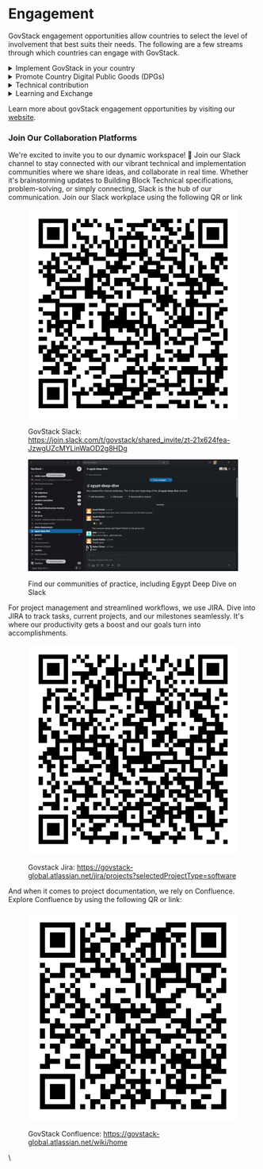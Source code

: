 # Engagement

GovStack engagement opportunities allow countries to select the level of involvement that best suits their needs. The following are a few streams through which countries can engage with GovStack.

<details>

<summary>Implement GovStack in your country</summary>

Become a key partner for regional piloting and incorporating GovStack into country-level digitalization strategies

**Opportunities to get involved:**

* Prioritise sectors to introduce digital services.
* &#x20;Identify and rank services/use cases to be digitised.
* Design and develop citizen centric, seamless digital government services.
* Deploy and test digital government services on GovStack sandbox.
* Migrate the digital governent services on country infrastructure.
* Develop Capacity on GovStack & Whole-of-Government approach to digitise government services at scale.
* Develop digital strategies, strengthen institutional capacity based on BB approach together with digital readiness studies.
* Participate in knowledge-exchange to strengthen the global GovStack community by joining Forums and high-level panels representing the GovStack initiative.

To learn more about how to become a Reference Implementation Country please follow the [link](https://www.govstack.global/join-the-community/#reference-implementation-country).

<img src="../../.gitbook/assets/Screenshot 2022-09-19 220850.png" alt="" data-size="original">

</details>

<details>

<summary>Promote Country Digital Public Goods (DPGs)</summary>

Become a Champion Country by sharing Country DPGs & Expertise to other Countries:

* Identify potential DPGs that are likely to also comply with building blocks specifications
* Identify existing DPGs that can be used to inform specifications of building blocks – where these specifications are not yet in place/still evolving
* Create alignment and coordination for how to accelerate the discovery of these DPG Building Blocks eg. via a digital marketplace\


**Opportunities to get involved:**

* Participate in bi-monthly discussion rounds to exchange on DPGs as well as definitions for building blocks and Digital Public Infrastructure (DPI)
* Share best practices with and learn from other experts
* Contribute to the publication of GovStack relevant definitions (e.g. building blocks, DPI)

To learn more about becoming a Champion Country please follow the [link](https://www.govstack.global/join-the-community/#communities-of-practice).

<img src="../../.gitbook/assets/Screenshot 2022-09-22 101729.png" alt="" data-size="original">

</details>

<details>

<summary>Technical contribution</summary>

Participate in the co-design and review of Building Block technical specifications in GovStack working groups.

Find specifications for GovStack Building Blocks linked [here](https://app.gitbook.com/s/undefined/).

<img src="../../.gitbook/assets/Screenshot 2022-09-19 221657.png" alt="" data-size="original">

</details>

<details>

<summary>Learning and Exchange</summary>

Share best practices in our GovStack communities of practice and exchange formats:

* GovStack CIO Digital Leaders Forum
* GovStack Demo Days
* GovStack Learning Management System (LMS)

<img src="../../.gitbook/assets/Screenshot 2022-09-19 221727.png" alt="" data-size="original">

</details>

Learn more about govStack engagement opportunities by visiting our [website](https://www.govstack.global/join-the-community/).

### **Join Our Collaboration Platforms**

We're excited to invite you to our dynamic workspace! 🌟 Join our Slack channel to stay connected with our vibrant technical and implementation communities where we share ideas, and collaborate in real time. Whether it's brainstorming updates to Building Block Technical specifications, problem-solving, or simply connecting, Slack is the hub of our communication. Join our Slack workplace using the following QR or link



<figure><img src="../../.gitbook/assets/adobe-express-qr-code (2).png" alt=""><figcaption><p>GovStack Slack: <a href="https://join.slack.com/t/govstack/shared_invite/zt-21x624fea-JzwgUZcMYLinWaOD2g8HDg">https://join.slack.com/t/govstack/shared_invite/zt-21x624fea-JzwgUZcMYLinWaOD2g8HDg</a></p></figcaption></figure>



<figure><img src="../../.gitbook/assets/Screenshot 2023-08-24 133155.png" alt=""><figcaption><p>Find our communities of practice, including Egypt Deep Dive on Slack</p></figcaption></figure>

For project management and streamlined workflows, we use JIRA. Dive into JIRA to track tasks, current projects, and our milestones seamlessly. It's where our productivity gets a boost and our goals turn into accomplishments.



<figure><img src="../../.gitbook/assets/adobe-express-qr-code (3).png" alt=""><figcaption><p>Govstack Jira: <a href="https://govstack-global.atlassian.net/jira/projects?selectedProjectType=software">https://govstack-global.atlassian.net/jira/projects?selectedProjectType=software</a></p></figcaption></figure>

And when it comes to project documentation, we rely on Confluence. Explore Confluence by using the following QR or link:



<figure><img src="../../.gitbook/assets/adobe-express-qr-code (5).png" alt=""><figcaption><p>GovStack Confluence: <a href="https://govstack-global.atlassian.net/wiki/home">https://govstack-global.atlassian.net/wiki/home</a></p></figcaption></figure>

\
